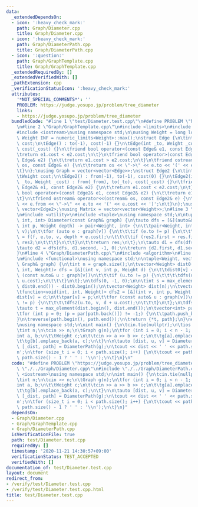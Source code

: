 ```yaml
---
data:
  _extendedDependsOn:
  - icon: ':heavy_check_mark:'
    path: Graph/Diameter.cpp
    title: Graph/Diameter.cpp
  - icon: ':heavy_check_mark:'
    path: Graph/DiameterPath.cpp
    title: Graph/DiameterPath.cpp
  - icon: ':question:'
    path: Graph/GraphTemplate.cpp
    title: Graph/GraphTemplate.cpp
  _extendedRequiredBy: []
  _extendedVerifiedWith: []
  _pathExtension: cpp
  _verificationStatusIcon: ':heavy_check_mark:'
  attributes:
    '*NOT_SPECIAL_COMMENTS*': ''
    PROBLEM: https://judge.yosupo.jp/problem/tree_diameter
    links:
    - https://judge.yosupo.jp/problem/tree_diameter
  bundledCode: "#line 1 \"test/Diameter.test.cpp\"\n#define PROBLEM \"https://judge.yosupo.jp/problem/tree_diameter\"\
    \n#line 2 \"Graph/GraphTemplate.cpp\"\n#include <limits>\n#include <vector>\n\
    #include <iostream>\nusing namespace std;\n\nusing Weight = long long;\nconstexpr\
    \ Weight INF = numeric_limits<Weight>::max();\nstruct Edge {\n\tint to;\n\tWeight\
    \ cost;\n\tEdge() : to(-1), cost(-1) {}\n\tEdge(int _to, Weight _cost = 1) : to(_to),\
    \ cost(_cost) {}\n\tfriend bool operator<(const Edge& e1, const Edge& e2) {\n\t\
    \treturn e1.cost < e2.cost;\n\t}\n\tfriend bool operator>(const Edge& e1, const\
    \ Edge& e2) {\n\t\treturn e1.cost > e2.cost;\n\t}\n\tfriend ostream& operator<<(ostream&\
    \ os, const Edge& e) {\n\t\treturn os << \"->\" << e.to << '(' << e.cost << ')';\n\
    \t}\n};\nusing Graph = vector<vector<Edge>>;\nstruct Edge2 {\n\tint from, to;\n\
    \tWeight cost;\n\tEdge2() : from(-1), to(-1), cost(0) {}\n\tEdge2(int _from, int\
    \ _to, Weight _cost) : from(_from), to(_to), cost(_cost) {}\n\tfriend bool operator<(const\
    \ Edge2& e1, const Edge2& e2) {\n\t\treturn e1.cost < e2.cost;\n\t}\n\tfriend\
    \ bool operator>(const Edge2& e1, const Edge2& e2) {\n\t\treturn e1.cost > e2.cost;\n\
    \t}\n\tfriend ostream& operator<<(ostream& os, const Edge2& e) {\n\t\treturn os\
    \ << e.from << \"->\" << e.to << '(' << e.cost << ')';\n\t}\n};\nusing Edges =\
    \ vector<Edge2>;\nusing Matrix = vector<vector<Weight>>;\n#line 3 \"Graph/Diameter.cpp\"\
    \n#include <utility>\n#include <tuple>\nusing namespace std;\n\ntuple<Weight,\
    \ int, int> Diameter(const Graph& graph) {\n\tauto dfs = [&](auto&& f, int v,\
    \ int p, Weight depth) -> pair<Weight, int> {\n\t\tpair<Weight, int> res(depth,\
    \ v);\n\t\tfor (auto e : graph[v]) {\n\t\t\tif (e.to != p) {\n\t\t\t\tauto res2\
    \ = f(f, e.to, v, depth + e.cost);\n\t\t\t\tif (res2.first > res.first) res =\
    \ res2;\n\t\t\t}\n\t\t}\n\t\treturn res;\n\t};\n\tauto d1 = dfs(dfs, 0, -1, 0);\n\
    \tauto d2 = dfs(dfs, d1.second, -1, 0);\n\treturn {d2.first, d1.second, d2.second};\n\
    }\n#line 4 \"Graph/DiameterPath.cpp\"\n#include <algorithm>\n#line 7 \"Graph/DiameterPath.cpp\"\
    \n#include <functional>\nusing namespace std;\n\ntuple<Weight, vector<int>> DiameterPath(const\
    \ Graph& graph) {\n\tint n = graph.size();\n\tvector<Weight> dist0(n);\n\tfunction<void(int,\
    \ int, Weight)> dfs = [&](int v, int p, Weight d) {\n\t\tdist0[v] = d;\n\t\tfor\
    \ (const auto& u : graph[v])\n\t\t\tif (u.to != p) {\n\t\t\t\tdfs(u.to, v, d +\
    \ u.cost);\n\t\t\t}\n\t};\n\tdfs(0, -1, 0);\n\n\tint s = max_element(dist0.begin(),\
    \ dist0.end()) - dist0.begin();\n\tvector<Weight> dist(n);\n\tvector<int> par(n);\n\
    \tfunction<void(int, int, Weight)> dfs2 = [&](int v, int p, Weight d) {\n\t\t\
    dist[v] = d;\n\t\tpar[v] = p;\n\t\tfor (const auto& u : graph[v])\n\t\t\tif (u.to\
    \ != p) {\n\t\t\t\tdfs2(u.to, v, d + u.cost);\n\t\t\t}\n\t};\n\tdfs2(s, -1, 0);\n\
    \tauto t = max_element(dist.begin(), dist.end());\n\tvector<int> path{t - dist.begin()};\n\
    \tfor (int p = 0; (p = par[path.back()]) != -1;) {\n\t\tpath.push_back(p);\n\t\
    }\n\treverse(path.begin(), path.end());\n\treturn {*t, path};\n}\n#line 5 \"test/Diameter.test.cpp\"\
    \nusing namespace std;\n\nint main() {\n\tcin.tie(nullptr);\n\tios::sync_with_stdio(false);\n\
    \tint n;\n\tcin >> n;\n\tGraph g(n);\n\tfor (int i = 0; i < n - 1; i++) {\n\t\t\
    int a, b;\n\t\tWeight c;\n\t\tcin >> a >> b >> c;\n\t\tg[a].emplace_back(b, c);\n\
    \t\tg[b].emplace_back(a, c);\n\t}\n\n\tauto [dist, u, v] = Diameter(g);\n\tauto\
    \ [_dist, path] = DiameterPath(g);\n\tcout << dist << ' ' << path.size() << '\\\
    n';\n\tfor (size_t i = 0; i < path.size(); i++) {\n\t\tcout << path[i] << (i !=\
    \ path.size() - 1 ? ' ' : '\\n');\n\t}\n}\n"
  code: "#define PROBLEM \"https://judge.yosupo.jp/problem/tree_diameter\"\n#include\
    \ \"./../Graph/Diameter.cpp\"\n#include \"./../Graph/DiameterPath.cpp\"\n#include\
    \ <iostream>\nusing namespace std;\n\nint main() {\n\tcin.tie(nullptr);\n\tios::sync_with_stdio(false);\n\
    \tint n;\n\tcin >> n;\n\tGraph g(n);\n\tfor (int i = 0; i < n - 1; i++) {\n\t\t\
    int a, b;\n\t\tWeight c;\n\t\tcin >> a >> b >> c;\n\t\tg[a].emplace_back(b, c);\n\
    \t\tg[b].emplace_back(a, c);\n\t}\n\n\tauto [dist, u, v] = Diameter(g);\n\tauto\
    \ [_dist, path] = DiameterPath(g);\n\tcout << dist << ' ' << path.size() << '\\\
    n';\n\tfor (size_t i = 0; i < path.size(); i++) {\n\t\tcout << path[i] << (i !=\
    \ path.size() - 1 ? ' ' : '\\n');\n\t}\n}"
  dependsOn:
  - Graph/Diameter.cpp
  - Graph/GraphTemplate.cpp
  - Graph/DiameterPath.cpp
  isVerificationFile: true
  path: test/Diameter.test.cpp
  requiredBy: []
  timestamp: '2020-11-21 14:30:57+09:00'
  verificationStatus: TEST_ACCEPTED
  verifiedWith: []
documentation_of: test/Diameter.test.cpp
layout: document
redirect_from:
- /verify/test/Diameter.test.cpp
- /verify/test/Diameter.test.cpp.html
title: test/Diameter.test.cpp
---
```

